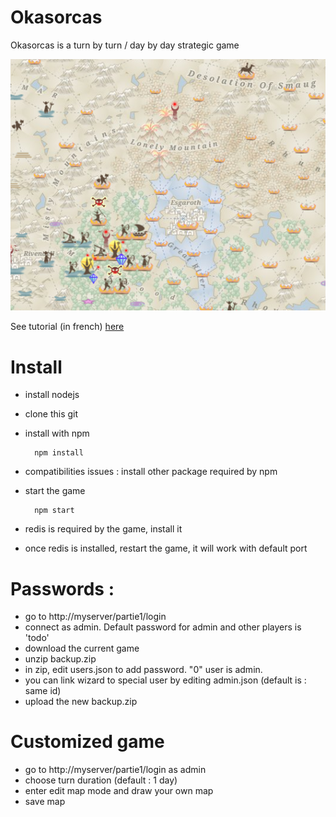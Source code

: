 # Okasorcas
Okasorcas is a turn by turn / day by day strategic game 

![Okasorcas](/public/images/map_sample.png)

See tutorial (in french) [here](http://okasorcas.eu01.aws.af.cm/tutorial)

# Install
- install nodejs
- clone this git
- install with npm
  
        npm install

- compatibilities issues : install other package required by npm 
- start the game 

        npm start

- redis is required by the game, install it
- once redis is installed, restart the game, it will work with default port

# Passwords :
- go to http://myserver/partie1/login
- connect as admin. Default password for admin and other players is 'todo'
- download the current game 
- unzip backup.zip
- in zip, edit users.json to add password.  "0" user is admin.
- you can link wizard to special user by editing admin.json (default is : same id)
- upload the new backup.zip

# Customized game
- go to http://myserver/partie1/login as admin
- choose turn duration (default : 1 day)
- enter edit map mode and draw your own map
- save map


